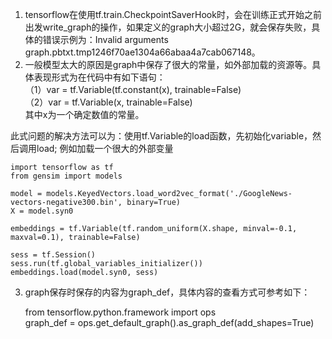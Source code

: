 
1. tensorflow在使用tf.train.CheckpointSaverHook时，会在训练正式开始之前出发write_graph的操作，如果定义的graph大小超过2G，就会保存失败，具体的错误示例为：Invalid arguments graph.pbtxt.tmp1246f70ae1304a66abaa4a7cab067148。
2. 一般模型太大的原因是graph中保存了很大的常量，如外部加载的资源等。具体表现形式为在代码中有如下语句：  
  （1）var = tf.Variable(tf.constant(x), trainable=False)   
  （2）var = tf.Variable(x, trainable=False)  
  其中x为一个确定数值的常量。

  此式问题的解决方法可以为：使用tf.Variable的load函数，先初始化variable，然后调用load; 例如加载一个很大的外部变量

    import tensorflow as tf
    from gensim import models

    model = models.KeyedVectors.load_word2vec_format('./GoogleNews-vectors-negative300.bin', binary=True)
    X = model.syn0

    embeddings = tf.Variable(tf.random_uniform(X.shape, minval=-0.1, maxval=0.1), trainable=False)

    sess = tf.Session()
    sess.run(tf.global_variables_initializer())
    embeddings.load(model.syn0, sess)
    
3. graph保存时保存的内容为graph_def，具体内容的查看方式可参考如下：

    from tensorflow.python.framework import ops  
    graph_def = ops.get_default_graph().as_graph_def(add_shapes=True) 

